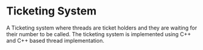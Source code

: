 # Ticketing System

A Ticketing system where threads are ticket holders and they are waiting for their number to be called. The ticketing system is implemented using C++ and C++ based thread implementation.
